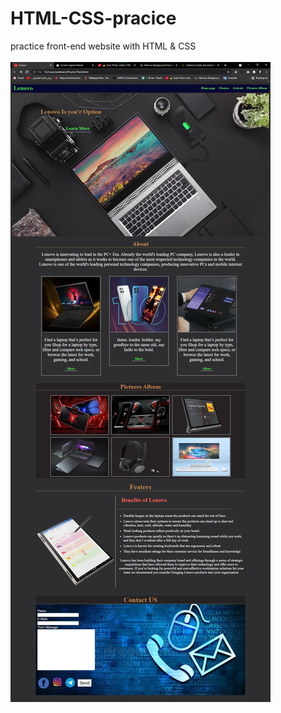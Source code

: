 # HTML-CSS-pracice
practice front-end website with HTML &amp; CSS 
<br />
<br />
![alt text](https://github.com/hassan12ammar/HTML-CSS-pracice/blob/main/screencapture-weblearn-Practis-HTML.png)
